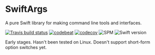 # SwiftArgs

A pure Swift library for making command line tools and interfaces.

[![Travis build status](https://travis-ci.org/frazer-rbsn/SwiftArgs.svg?branch=master)](https://travis-ci.org/frazer-rbsn/SwiftArgs)
[![codebeat](https://codebeat.co/badges/50ae3c45-d0f4-4a10-be51-0b33831d6ad0)](https://codebeat.co/projects/github-com-frazer-rbsn-swiftargs)
[![codecov](https://codecov.io/gh/frazer-rbsn/SwiftArgs/branch/master/graph/badge.svg)](https://codecov.io/gh/frazer-rbsn/Args)
![SPM](https://img.shields.io/badge/Swift%20Package%20Manager-Compatible-brightgreen.svg)
![Swift version](https://img.shields.io/badge/Swift-3-orange.svg)

Early stages. Hasn't been tested on Linux. Doesn't support short-form option switches yet.
